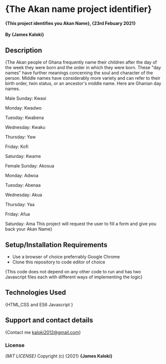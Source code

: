 # {The Akan name project identifier}
#### {This project identifies you Akan Name}, {23rd Febuary 2021}
#### By **{James Kaloki}**
## Description
{The Akan people of Ghana frequently name their children after the day of the week they were born and the order in which they were born. These "day names" have further meanings concerning the soul and character of the person. Middle names have considerably more variety and can refer to their birth order, twin status, or an ancestor's middle name. Here are Ghanian day names.

Male
Sunday: Kwasi

Monday: Kwadwo

Tuesday: Kwabena

Wednesday: Kwaku

Thursday:  Yaw

Friday: Kofi

Saturday: Kwame

Female
Sunday: Akosua

Monday: Adwoa

Tuesday: Abenaa

Wednesday: Akua

Thursday:  Yaa

Friday: Afua

Saturday: Ama
This project will request the user to fill a form and give you back your Akan Name}
## Setup/Installation Requirements
* Use a browser of choice preferrably Google Chrome 
* Clone this repository to code editor of choice

{This code does not depend on any other code to run and has two Javascript files each with different ways of implementing the logic}

## Technologies Used
{HTML,CSS and ES6 Javascript }
## Support and contact details
{Contact me kaloki2012@gmail.com}
### License
*{MIT LICENSE}*
Copyright (c) {2021} **{James Kaloki}** 
